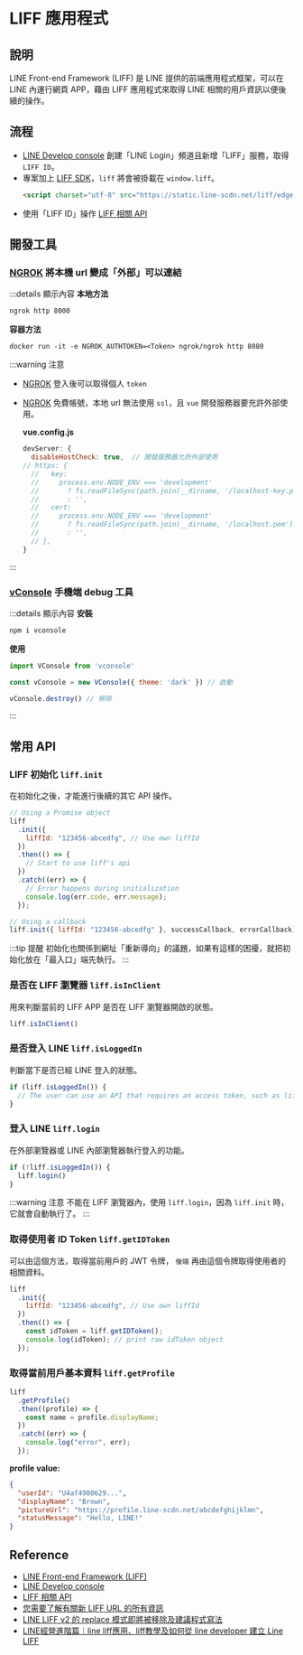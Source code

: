 # LIFF 應用程式

## 說明
LINE Front-end Framework (LIFF) 是 LINE 提供的前端應用程式框架，可以在 LINE 內運行網頁 APP，藉由 LIFF 應用程式來取得 LINE 相關的用戶資訊以便後續的操作。

## 流程
-  [LINE Develop console] 創建「LINE Login」頻道且新增「LIFF」服務，取得 `LIFF ID`。
-  專案加上 [LIFF SDK]，`liff` 將會被掛載在 `window.liff`。
    ```html
    <script charset="utf-8" src="https://static.line-scdn.net/liff/edge/2/sdk.js"></script>
    ```
- 使用「LIFF ID」操作 [LIFF 相關 API]

## 開發工具
### **[NGROK]** 將本機 url 變成「外部」可以連結

:::details 顯示內容
  **本地方法**
  ```bash
  ngrok http 8000
  ```
  **容器方法**
  ```docker
  docker run -it -e NGROK_AUTHTOKEN=<Token> ngrok/ngrok http 8080
  ```

  :::warning 注意
  - [NGROK] 登入後可以取得個人 `token`
  - [NGROK] 免費帳號，本地 url 無法使用 `ssl`，且 `vue` 開發服務器要充許外部使用。

    **vue.config.js**
    ```js {2}
    devServer: {
      disableHostCheck: true,  // 開發服務器允許外部使用
  	// https: {
      //   key:
      //     process.env.NODE_ENV === 'development'
      //       ? fs.readFileSync(path.join(__dirname, '/localhost-key.pem'))
      //       : '',
      //   cert:
      //     process.env.NODE_ENV === 'development'
      //       ? fs.readFileSync(path.join(__dirname, '/localhost.pem'))
      //       : '',
      // },
    }
    ```
:::
### **[vConsole]** 手機端 debug 工具

:::details 顯示內容
  **安裝**
  ```bash
  npm i vconsole
  ```

  **使用**
  ```js
  import VConsole from 'vconsole'

  const vConsole = new VConsole({ theme: 'dark' }) // 啟動

  vConsole.destroy() // 移除
  ```
:::
## 常用 API

### LIFF 初始化 `liff.init`
在初始化之後，才能進行後續的其它 API 操作。

```js
// Using a Promise object
liff
  .init({
    liffId: "123456-abcedfg", // Use own liffId
  })
  .then(() => {
    // Start to use liff's api
  })
  .catch((err) => {
    // Error happens during initialization
    console.log(err.code, err.message);
  });

// Using a callback
liff.init({ liffId: "123456-abcedfg" }, successCallback, errorCallback);
```

:::tip 提醒
初始化也關係到網址「重新導向」的議題，如果有這樣的困擾，就把初始化放在「最入口」端先執行。
:::

### 是否在 LIFF 瀏覽器 `liff.isInClient`
用來判斷當前的 LIFF APP 是否在 LIFF 瀏覽器開啟的狀態。

```js
liff.isInClient()
```

### 是否登入 LINE `liff.isLoggedIn`
判斷當下是否已經 LINE 登入的狀態。

```js
if (liff.isLoggedIn()) {
  // The user can use an API that requires an access token, such as liff.getProfile().
}
```

### 登入 LINE `liff.login`
在外部瀏覽器或 LINE 內部瀏覽器執行登入的功能。

```js
if (!liff.isLoggedIn()) {
  liff.login()
}
```

:::warning 注意
不能在 LIFF 瀏覽器內，使用 `liff.login`，因為 `liff.init` 時，它就會自動執行了。
:::

### 取得使用者 ID Token `liff.getIDToken`
可以由這個方法，取得當前用戶的 JWT 令牌， `後端` 再由這個令牌取得使用者的相關資料。

```js {6}
liff
  .init({
    liffId: "123456-abcedfg", // Use own liffId
  })
  .then(() => {
    const idToken = liff.getIDToken();
    console.log(idToken); // print raw idToken object
  });
```

### 取得當前用戶基本資料 `liff.getProfile`


```js
liff
  .getProfile()
  .then((profile) => {
    const name = profile.displayName;
  })
  .catch((err) => {
    console.log("error", err);
  });
```

**profile value:**
```json
{
  "userId": "U4af4980629...",
  "displayName": "Brown",
  "pictureUrl": "https://profile.line-scdn.net/abcdefghijklmn",
  "statusMessage": "Hello, LINE!"
}
```

## Reference
[NGROK]: https://ngrok.com/
[vConsole]: https://www.npmjs.com/package/vconsole/v/3.15.0
[LIFF 相關 API]: https://developers.line.biz/en/reference/liff/
[LIFF SDK]: https://developers.line.biz/en/docs/liff/versioning-policy/#:~:text=%23-,LIFF%20SDK%20(sdk.js)%20update%20policy,-Since%20the%20LIFF
[LINE Develop console]: https://developers.line.biz/console/
- [LINE Front-end Framework (LIFF)](https://developers.line.biz/en/docs/liff/overview/)
- [LINE Develop console]
- [LIFF 相關 API]
- [您需要了解有關新 LIFF URL 的所有資訊](https://engineering.linecorp.com/zh-hant/blog/new-liff-url-infomation/)
- [LINE LIFF v2 的 replace 模式即將被移除及建議程式寫法](https://taichunmin.idv.tw/blog/2021-01-19-line-liff-v2-replace-deprecated.html)
- [LINE經營進階篇｜line liff應用、liff教學及如何從 line developer 建立 Line LIFF](https://www.ezpretty.com.tw/blog/inner?id=43&title=LINE%E7%B6%93%E7%87%9F%E9%80%B2%E9%9A%8E%E7%AF%87%EF%BD%9Cline%20liff%E6%87%89%E7%94%A8%E3%80%81liff%E6%95%99%E5%AD%B8%E5%8F%8A%E5%A6%82%E4%BD%95%E5%BE%9E%20line%20developer%20%E5%BB%BA%E7%AB%8B%20Line%20LIFF)